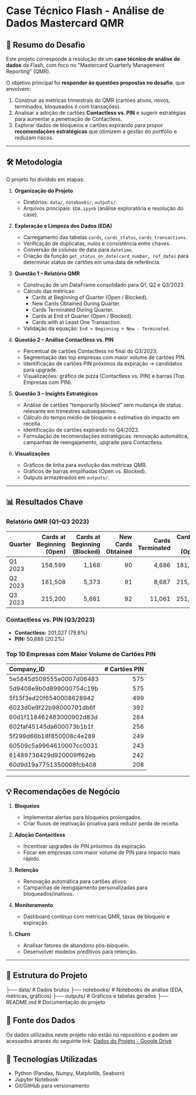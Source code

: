 # Case Técnico Flash - Análise de Dados Mastercard QMR

## 🎯 Resumo do Desafio

Este projeto corresponde à resolução de um **case técnico de análise de dados** da Flash, com foco no "Mastercard Quarterly Management Reporting" (QMR).  

O objetivo principal foi **responder às questões propostas no desafio**, que envolvem:

1. Construir as métricas trimestrais do QMR (cartões ativos, novos, terminados, bloqueados e com transações).
2. Analisar a adoção de cartões **Contactless vs. PIN** e sugerir estratégias para aumentar a penetração de Contactless.
3. Explorar dados de bloqueios e cartões expirando para propor **recomendações estratégicas** que otimizem a gestão do portfólio e reduzam riscos.

---

## 🛠️ Metodologia

O projeto foi dividido em etapas:

1. **Organização do Projeto**
   - Diretórios: `data/`, `notebooks/`, `outputs/`.
   - Arquivos principais: `EDA.ipynb` (análise exploratória e resolução do case).

2. **Exploração e Limpeza dos Dados (EDA)**
   - Carregamento das tabelas `cards`, `cards_status`, `cards_transactions`.
   - Verificação de duplicatas, nulos e consistência entre chaves.
   - Conversão de colunas de data para `datetime`.
   - Criação da função `get_status_on_date(card_number, ref_date)` para determinar status de cartões em uma data de referência.

3. **Questão 1 – Relatório QMR**
   - Construção de um DataFrame consolidado para Q1, Q2 e Q3/2023.
   - Cálculo das métricas:
     - Cards at Beginning of Quarter (Open / Blocked).
     - New Cards Obtained During Quarter.
     - Cards Terminated During Quarter.
     - Cards at End of Quarter (Open / Blocked).
     - Cards with at Least One Transaction.
   - Validação da equação: `End ≈ Beginning + New - Terminated`.

4. **Questão 2 – Análise Contactless vs. PIN**
   - Percentual de cartões Contactless no final do Q3/2023.
   - Segmentação das top empresas com maior volume de cartões PIN.
   - Identificação de cartões PIN próximos da expiração → candidatos para upgrade.
   - Visualizações: gráfico de pizza (Contactless vs. PIN) e barras (Top Empresas com PIN).

5. **Questão 3 – Insights Estratégicos**
   - Análise de cartões “temporarily blocked” sem mudança de status relevante em trimestres subsequentes.
   - Cálculo do tempo médio de bloqueio e estimativa do impacto em receita.
   - Identificação de cartões expirando no Q4/2023.
   - Formulação de recomendações estratégicas: renovação automática, campanhas de reengajamento, upgrade para Contactless.

6. **Visualizações**
   - Gráficos de linha para evolução das métricas QMR.
   - Gráficos de barras empilhadas (Open vs. Blocked).
   - Outputs armazenados em `outputs/`.

---

## 📊 Resultados Chave

### Relatório QMR (Q1–Q3 2023)

| Quarter | Cards at Beginning (Open) | Cards at Beginning (Blocked) | New Cards Obtained | Cards Terminated | Cards at End (Open) | Cards at End (Blocked) | Cards with ≥1 Transaction |
| :--- | ---: | ---: | ---: | ---: | ---: | ---: | ---: |
| Q1 2023 | 158,599 | 1,168 | 90 | 4,686 | 181,508 | 5,373 | 126,560 |
| Q2 2023 | 181,508 | 5,373 | 91 | 8,687 | 215,200 | 5,681 | 153,578 |
| Q3 2023 | 215,200 | 5,681 | 92 | 11,061 | 251,915 | 6,092 | 173,232 |

### Contactless vs. PIN (Q3/2023)

- **Contactless:** 201,027 (79.8%)
- **PIN:** 50,888 (20.2%)

### Top 10 Empresas com Maior Volume de Cartões PIN

| Company_ID | # Cartões PIN |
| :--- | ---: |
| 5e5845d509555e0007d06483 | 575 |
| 5d9408e9b0d899000754c19b | 575 |
| 5f15f3ed20f6540008628942 | 499 |
| 6023d0e9f22b98000701db6f | 392 |
| 60d1f118462483000902d83d | 284 |
| 602faf45145da600073b1b1f | 256 |
| 5f299d66b18f850008c4e289 | 249 |
| 60509c5a9964610007cc0031 | 243 |
| 61489736429d920009ff62eb | 242 |
| 60d9d19a7751350008fcb408 | 208 |

---

## 💡 Recomendações de Negócio

1. **Bloqueios**
   - Implementar alertas para bloqueios prolongados.
   - Criar fluxos de reativação proativa para reduzir perda de receita.

2. **Adoção Contactless**
   - Incentivar upgrades de PIN próximos da expiração.
   - Focar em empresas com maior volume de PIN para impacto mais rápido.

3. **Retenção**
   - Renovação automática para cartões ativos.
   - Campanhas de reengajamento personalizadas para bloqueados/inativos.

4. **Monitoramento**
   - Dashboard contínuo com métricas QMR, taxas de bloqueio e expiração.

5. **Churn**
   - Analisar fatores de abandono pós-bloqueio.
   - Desenvolver modelos preditivos para retenção.

---

## 📂 Estrutura do Projeto

├── data/ # Dados brutos
├── notebooks/ # Notebooks de análise (EDA, métricas, gráficos)
├── outputs/ # Gráficos e tabelas gerados
├── README.md # Documentação do projeto

## 📂 Fonte dos Dados

Os dados utilizados neste projeto não estão no repositório e podem ser acessados através do seguinte link:
[Dados do Projeto - Google Drive](https://drive.google.com/drive/folders/1T3VXMs0XWnuV59n0puhRTXXlfyDwqwvO)

## 🚀 Tecnologias Utilizadas

- Python (Pandas, Numpy, Matplotlib, Seaborn)
- Jupyter Notebook
- Git/GitHub para versionamento